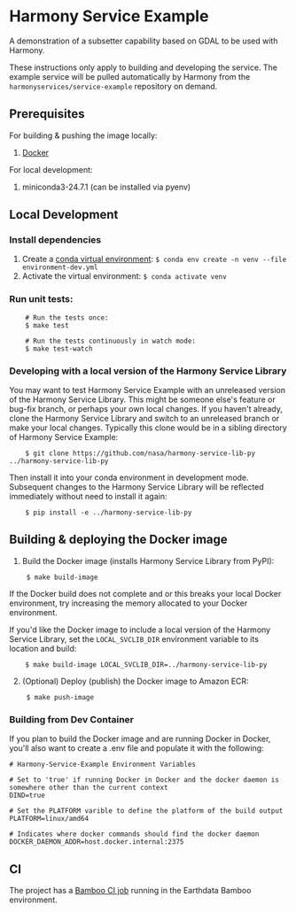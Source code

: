 # Harmony Service Example

A demonstration of a subsetter capability based on GDAL to be used with Harmony.

These instructions only apply to building and developing the service.  The example
service will be pulled automatically by Harmony from the `harmonyservices/service-example`
repository on demand.
## Prerequisites

For building & pushing the image locally:

1. [Docker](https://www.docker.com/get-started)

For local development:

1. miniconda3-24.7.1 (can be installed via pyenv)

## Local Development

### Install dependencies

1. Create a [conda virtual environment](https://conda.io/projects/conda/en/latest/user-guide/tasks/manage-environments.html):  `$ conda env create -n venv --file environment-dev.yml`
2. Activate the virtual environment: `$ conda activate venv`

### Run unit tests:

        # Run the tests once:
        $ make test

        # Run the tests continuously in watch mode:
        $ make test-watch

### Developing with a local version of the Harmony Service Library

You may want to test Harmony Service Example with an unreleased version of the Harmony Service Library.  This might be someone else's feature or bug-fix branch, or perhaps your own local changes. If you haven't already, clone the Harmony Service Library and switch to an unreleased branch or make your local changes. Typically this clone would be in a sibling directory of Harmony Service Example:

        $ git clone https://github.com/nasa/harmony-service-lib-py ../harmony-service-lib-py

Then install it into your conda environment in development mode. Subsequent changes to the Harmony Service Library will be reflected immediately without need to install it again:

        $ pip install -e ../harmony-service-lib-py

## Building & deploying the Docker image

1. Build the Docker image (installs Harmony Service Library from PyPI):

        $ make build-image

If the Docker build does not complete and or this breaks your local Docker
environment, try increasing the memory allocated to your Docker environment.

If you'd like the Docker image to include a local version of the Harmony Service Library, set the `LOCAL_SVCLIB_DIR` environment variable to its location and build:

        $ make build-image LOCAL_SVCLIB_DIR=../harmony-service-lib-py

2. (Optional) Deploy (publish) the Docker image to Amazon ECR:

        $ make push-image

### Building from Dev Container

If you plan to build the Docker image and are running Docker in Docker, you'll also want to create a .env file and populate it with the following:

```
# Harmony-Service-Example Environment Variables

# Set to 'true' if running Docker in Docker and the docker daemon is somewhere other than the current context
DIND=true

# Set the PLATFORM varible to define the platform of the build output
PLATFORM=linux/amd64

# Indicates where docker commands should find the docker daemon
DOCKER_DAEMON_ADDR=host.docker.internal:2375
```

## CI

The project has a [Bamboo CI job](https://ci.earthdata.nasa.gov/browse/HARMONY-HG) running
in the Earthdata Bamboo environment.
